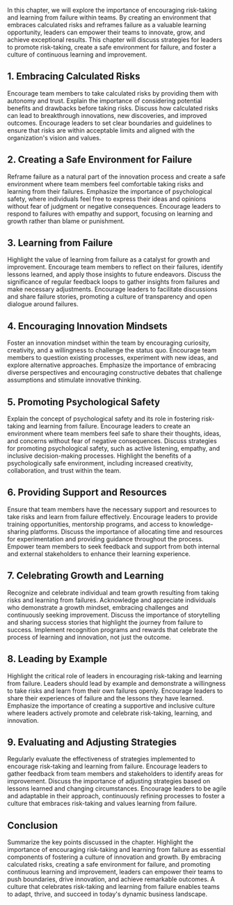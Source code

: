 
In this chapter, we will explore the importance of encouraging risk-taking and learning from failure within teams. By creating an environment that embraces calculated risks and reframes failure as a valuable learning opportunity, leaders can empower their teams to innovate, grow, and achieve exceptional results. This chapter will discuss strategies for leaders to promote risk-taking, create a safe environment for failure, and foster a culture of continuous learning and improvement.

## 1\. Embracing Calculated Risks

Encourage team members to take calculated risks by providing them with autonomy and trust. Explain the importance of considering potential benefits and drawbacks before taking risks. Discuss how calculated risks can lead to breakthrough innovations, new discoveries, and improved outcomes. Encourage leaders to set clear boundaries and guidelines to ensure that risks are within acceptable limits and aligned with the organization's vision and values.

## 2\. Creating a Safe Environment for Failure

Reframe failure as a natural part of the innovation process and create a safe environment where team members feel comfortable taking risks and learning from their failures. Emphasize the importance of psychological safety, where individuals feel free to express their ideas and opinions without fear of judgment or negative consequences. Encourage leaders to respond to failures with empathy and support, focusing on learning and growth rather than blame or punishment.

## 3\. Learning from Failure

Highlight the value of learning from failure as a catalyst for growth and improvement. Encourage team members to reflect on their failures, identify lessons learned, and apply those insights to future endeavors. Discuss the significance of regular feedback loops to gather insights from failures and make necessary adjustments. Encourage leaders to facilitate discussions and share failure stories, promoting a culture of transparency and open dialogue around failures.

## 4\. Encouraging Innovation Mindsets

Foster an innovation mindset within the team by encouraging curiosity, creativity, and a willingness to challenge the status quo. Encourage team members to question existing processes, experiment with new ideas, and explore alternative approaches. Emphasize the importance of embracing diverse perspectives and encouraging constructive debates that challenge assumptions and stimulate innovative thinking.

## 5\. Promoting Psychological Safety

Explain the concept of psychological safety and its role in fostering risk-taking and learning from failure. Encourage leaders to create an environment where team members feel safe to share their thoughts, ideas, and concerns without fear of negative consequences. Discuss strategies for promoting psychological safety, such as active listening, empathy, and inclusive decision-making processes. Highlight the benefits of a psychologically safe environment, including increased creativity, collaboration, and trust within the team.

## 6\. Providing Support and Resources

Ensure that team members have the necessary support and resources to take risks and learn from failure effectively. Encourage leaders to provide training opportunities, mentorship programs, and access to knowledge-sharing platforms. Discuss the importance of allocating time and resources for experimentation and providing guidance throughout the process. Empower team members to seek feedback and support from both internal and external stakeholders to enhance their learning experience.

## 7\. Celebrating Growth and Learning

Recognize and celebrate individual and team growth resulting from taking risks and learning from failures. Acknowledge and appreciate individuals who demonstrate a growth mindset, embracing challenges and continuously seeking improvement. Discuss the importance of storytelling and sharing success stories that highlight the journey from failure to success. Implement recognition programs and rewards that celebrate the process of learning and innovation, not just the outcome.

## 8\. Leading by Example

Highlight the critical role of leaders in encouraging risk-taking and learning from failure. Leaders should lead by example and demonstrate a willingness to take risks and learn from their own failures openly. Encourage leaders to share their experiences of failure and the lessons they have learned. Emphasize the importance of creating a supportive and inclusive culture where leaders actively promote and celebrate risk-taking, learning, and innovation.

## 9\. Evaluating and Adjusting Strategies

Regularly evaluate the effectiveness of strategies implemented to encourage risk-taking and learning from failure. Encourage leaders to gather feedback from team members and stakeholders to identify areas for improvement. Discuss the importance of adjusting strategies based on lessons learned and changing circumstances. Encourage leaders to be agile and adaptable in their approach, continuously refining processes to foster a culture that embraces risk-taking and values learning from failure.

## Conclusion

Summarize the key points discussed in the chapter. Highlight the importance of encouraging risk-taking and learning from failure as essential components of fostering a culture of innovation and growth. By embracing calculated risks, creating a safe environment for failure, and promoting continuous learning and improvement, leaders can empower their teams to push boundaries, drive innovation, and achieve remarkable outcomes. A culture that celebrates risk-taking and learning from failure enables teams to adapt, thrive, and succeed in today's dynamic business landscape.
